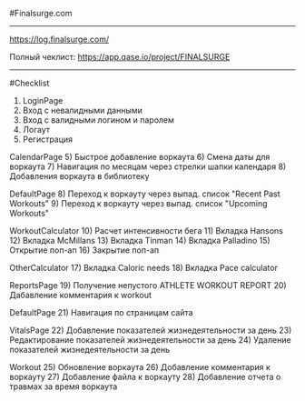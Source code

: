 #Finalsurge.com
____________________________________________________
https://log.finalsurge.com/

Полный чеклист: https://app.qase.io/project/FINALSURGE
____________________________________________________
#Checklist

1) LoginPage
2) Вход с невалидными данными
3) Вход с валидными логином и паролем
4) Логаут
5) Регистрация

CalendarPage
5) Быстрое добавление воркаута
6) Смена даты для воркаута
7) Навигация по месяцам через стрелки шапки календаря
8) Добавления воркаута в библиотеку

DefaultPage
8) Переход к воркауту через выпад. список "Recent Past Workouts"
9) Переход к воркауту через выпад. список "Upcoming Workouts"

WorkoutCalculator
10) Расчет интенсивности бега
11) Вкладка Hansons
12) Вкладка McMillans
13) Вкладка Tinman
14) Вкладка Palladino
15) Открытие поп-ап
16) Закрытие поп-ап

OtherCalculator
17) Вкладка Caloric needs
18) Вкладка Pace calculator

ReportsPage
19) Получение непустого ATHLETE WORKOUT REPORT
20) Дабавление комментария к workout

DefaultPage
21) Навигация по страницам сайта

VitalsPage
22) Добавление показателей жизнедеятельности за день
23) Редактирование показателей жизнедеятельности за день
24) Удаление показателей жизнедеятельности за день

Workout
25) Обновление воркаута
26) Добавление комментария к воркауту
27) Добавление файла к воркауту
28) Добавление отчета о травмах за время воркаута

